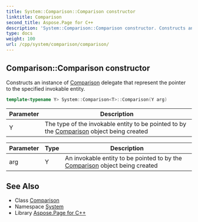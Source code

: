 ```yaml
---
title: System::Comparison::Comparison constructor
linktitle: Comparison
second_title: Aspose.Page for C++
description: 'System::Comparison::Comparison constructor. Constructs an instance of Comparison delegate that represent the pointer to the specified invokable entity in C++.'
type: docs
weight: 100
url: /cpp/system/comparison/comparison/
---
```

## Comparison::Comparison constructor


Constructs an instance of [Comparison](../) delegate that represent the pointer to the specified invokable entity.

```cpp
template<typename Y> System::Comparison<T>::Comparison(Y arg)
```


| Parameter | Description |
| --- | --- |
| Y | The type of the invokable entity to be pointed to by the [Comparison](../) object being created |

| Parameter | Type | Description |
| --- | --- | --- |
| arg | Y | An invokable entity to be pointed to by the [Comparison](../) object being created |

## See Also

* Class [Comparison](../)
* Namespace [System](../../)
* Library [Aspose.Page for C++](../../../)
